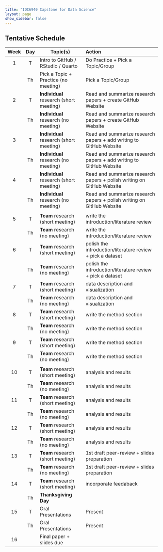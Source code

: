 ```yaml
---
title: "IDC6940 Capstone for Data Science"
layout: page
show_sidebar: false
---
```


## Tentative Schedule

| **Week** | **Day**  | **Topic(s)** | **Action** | 
|:-:|:-:|------------------|:--|
| 1    | T   | Intro to GitHub / RStudio / Quarto   |Do Practice + Pick a Topic/Group  |
|      | Th  | Pick a Topic + Practice (no meeting) |Pick a Topic/Group |
| 2    | T   | **Individual** research (short meeting)  | Read and summarize research papers + create GitHub Website|
|      | Th  | **Individual** research (no meeting)     | Read and summarize research papers + create GitHub Website|
| 3    | T   | **Individual** research (short meeting)  | Read and summarize research papers + add writing to GitHub Website|
|      | Th  | **Individual** research (no meeting)     | Read and summarize research papers + add writing to GitHub Website|
| 4    | T   | **Individual** research (short meeting)     | Read and summarize research papers + polish writing on GitHub Website|
|      | Th  | **Individual** research (no meeting) | Read and summarize research papers + polish writing on GitHub Website| 
|     |     |        |    |
| 5    | T   | **Team** research (short meeting) | write the introduction/literature review|
|      | Th  | **Team** research (no meeting) | write the introduction/literature review|
| 6    | T   | **Team** research (short meeting) | polish the introduction/literature review + pick a dataset|
|      | Th  | **Team** research (no meeting)| polish the introduction/literature review + pick a dataset |
| 7    | T   | **Team** research (short meeting) | data description and visualization |
|      | Th  | **Team** research (no meeting) | data description and visualization |  
| 8    | T   | **Team** research (short meeting) | write the method section| 
|      | Th  | **Team** research (no meeting)| write the method section| 
| 9    | T   | **Team**  research (short meeting) | write the method section|
|      | Th  | **Team**  research (no meeting) | write the method section|
|     |     |        |    |
| 10   | T   | **Team** research (short meeting) | analysis and results |
|      | Th  | **Team** research (no meeting) | analysis and results | 
| 11   | T   | **Team** research (short meeting) | analysis and results | 
|      | Th  | **Team** research (no meeting) |analysis and results | 
| 12   | T   | **Team** research (short meeting) | analysis and results|
|      | Th  | **Team** research (no meeting) | analysis and results| 
| 13   | T   | **Team** research (short meeting) | 1st draft peer-review + slides preparation|
|      | Th  | **Team** research (no meeting) | 1st draft peer-review + slides preparation | 
| 14   | T   | **Team** research (short meeting) | incorporate feedaback |
|      | Th  | **Thanksgiving Day**| | 
| 15   | T   | Oral Presentations | Present |
|      | Th  | Oral Presentations | Present|
| 16   |    | Final paper + slides due | | 
